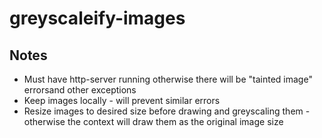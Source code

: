 # greyscaleify-images

## Notes

 - Must have http-server running otherwise there will be "tainted image" errorsand other exceptions
 - Keep images locally - will prevent similar errors
 - Resize images to desired size before drawing and greyscaling them - otherwise the context will draw them as the original image size
